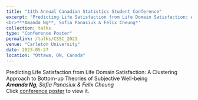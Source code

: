 ```yaml
---
title: "11th Annual Canadian Statistics Student Conference"
excerpt: 'Predicting Life Satisfaction from Life Domain Satisfaction: A Clustering Approach to Bottom-up Theories of Subjective Well-being
<br>***Amanda Ng**, Sofia Panasiuk & Felix Cheung*'
collection: talks
type: "Conference Poster"
permalink: /talks/CSSC_2023
venue: "Carleton University"
date: 2023-05-27
location: "Ottawa, ON, Canada"
---
```


Predicting Life Satisfaction from Life Domain Satisfaction: A Clustering Approach to Bottom-up Theories of Subjective Well-being
<br>***Amanda Ng**, Sofia Panasiuk & Felix Cheung*
<br>Click [conference poster](https://amanda-ng518.github.io/files/CSSC_poster.pdf) to view it.
